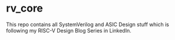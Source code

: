 # rv_core
This repo contains all SystemVerilog and ASIC Design stuff which is following my RISC-V Design Blog Series in LinkedIn.

